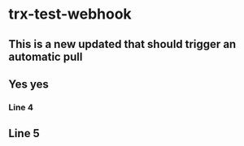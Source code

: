 # trx-test-webhook

## This is a new updated that should trigger an automatic pull

## Yes yes

### Line 4

## Line 5
